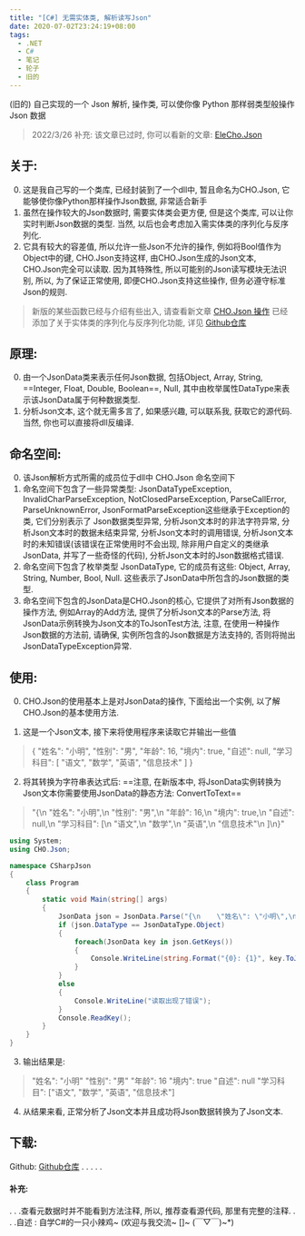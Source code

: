 ```yaml
---
title: "[C#] 无需实体类, 解析读写Json"
date: 2020-07-02T23:24:19+08:00
tags:
  - .NET
  - C#
  - 笔记
  - 轮子
  - 旧的
---
```


(旧的) 自己实现的一个 Json 解析, 操作类, 可以使你像 Python 那样弱类型般操作 Json 数据

<!--more-->

> 2022/3/26 补充: 该文章已过时, 你可以看新的文章: [EleCho.Json](~/post/csharp-elechoJson.md)

## 关于:

0. 这是我自己写的一个类库, 已经封装到了一个dll中, 暂且命名为CHO.Json, 它能够使你像Python那样操作Json数据, 非常适合新手
1. 虽然在操作较大的Json数据时, 需要实体类会更方便, 但是这个类库, 可以让你实时判断Json数据的类型. 当然, 以后也会考虑加入需实体类的序列化与反序列化.
2. 它具有较大的容差值, 所以允许一些Json不允许的操作, 例如将Bool值作为Object中的键, CHO.Json支持这样, 由CHO.Json生成的Json文本, CHO.Json完全可以读取. 因为其特殊性, 所以可能别的Json读写模块无法识别, 所以, 为了保证正常使用, 即便CHO.Json支持这些操作, 但务必遵守标准Json的规则.

> 新版的某些函数已经与介绍有些出入, 请查看新文章 [CHO.Json 操作](https://blog.csdn.net/m0_46555380/article/details/109348146)
> 已经添加了关于实体类的序列化与反序列化功能, 详见 [Github仓库](https://github.com/SlimeNull/CHO.Json)

## 原理:

0. 由一个JsonData类来表示任何Json数据, 包括Object, Array, String, ==Integer, Float, Double, Boolean==, Null, 其中由枚举属性DataType来表示该JsonData属于何种数据类型.
1. 分析Json文本, 这个就无需多言了, 如果感兴趣, 可以联系我, 获取它的源代码. 当然, 你也可以直接将dll反编译.
## 命名空间:

0. 该Json解析方式所需的成员位于dll中 CHO.Json 命名空间下
1. 命名空间下包含了一些异常类型: JsonDataTypeException, InvalidCharParseException, NotClosedParseException, ParseCallError, ParseUnknownError, JsonFormatParseException这些继承于Exception的类, 它们分别表示了 Json数据类型异常, 分析Json文本时的非法字符异常, 分析Json文本时的数据未结束异常, 分析Json文本时的调用错误, 分析Json文本时的未知错误(该错误在正常使用时不会出现, 除非用户自定义的类继承JsonData, 并写了一些奇怪的代码), 分析Json文本时的Json数据格式错误.
2. 命名空间下包含了枚举类型 JsonDataType, 它的成员有这些: Object, Array, String, Number, Bool, Null. 这些表示了JsonData中所包含的Json数据的类型.
3. 命名空间下包含的JsonData是CHO.Json的核心, 它提供了对所有Json数据的操作方法, 例如Array的Add方法, 提供了分析Json文本的Parse方法, 将JsonData示例转换为Json文本的ToJsonTest方法, 注意, 在使用一种操作Json数据的方法前, 请确保, 实例所包含的Json数据是方法支持的, 否则将抛出JsonDataTypeException异常.

## 使用:

0. CHO.Json的使用基本上是对JsonData的操作, 下面给出一个实例, 以了解CHO.Json的基本使用方法.

1. 这是一个Json文本, 接下来将使用程序来读取它并输出一些值

> {
    "姓名": "小明",
    "性别": "男",
    "年龄": 16,
    "境内": true,
    "自述": null,
    "学习科目": [
         "语文",
         "数学",
         "英语",
         "信息技术"
     ]
}
2. 将其转换为字符串表达式后: ==注意, 在新版本中, 将JsonData实例转换为Json文本你需要使用JsonData的静态方法: ConvertToText==
> "{\n    \"姓名\": \"小明\",\n    \"性别\": \"男\",\n    \"年龄\": 16,\n    \"境内\": true,\n    \"自述\": null,\n    \"学习科目\": [\n         \"语文\",\n         \"数学\",\n         \"英语\",\n         \"信息技术\"\n     ]\n}"

```csharp
using System;
using CHO.Json;

namespace CSharpJson
{
    class Program
    {
        static void Main(string[] args)
        {
            JsonData json = JsonData.Parse("{\n    \"姓名\": \"小明\",\n    \"性别\": \"男\",\n    \"年龄\": 16,\n    \"境内\": true,\n    \"自述\": null,\n    \"学习科目\": [\n         \"语文\",\n         \"数学\",\n         \"英语\",\n         \"信息技术\"\n     ]\n}");
            if (json.DataType == JsonDataType.Object)
            {
                foreach(JsonData key in json.GetKeys())
                {
                    Console.WriteLine(string.Format("{0}: {1}", key.ToJsonText(), json[key].ToJsonText()));
                }
            }
            else
            {
                Console.WriteLine("读取出现了错误");
            }
            Console.ReadKey();
        }
    }
}

```
3. 输出结果是:

> "姓名": "小明"
"性别": "男"
"年龄": 16
"境内": true
"自述": null
"学习科目": ["语文", "数学", "英语", "信息技术"]

4. 从结果来看, 正常分析了Json文本并且成功将Json数据转换为了Json文本.
## 下载:
Github: [Github仓库](https://github.com/SlimeNull/CHO.Json)
.
.
.
.
.
#### 补充:
. . .查看元数据时并不能看到方法注释, 所以, 推荐查看源代码, 那里有完整的注释.
. . .自述 : 自学C#的一只小辣鸡~ (欢迎与我交流~ []~ (￣▽￣)~*)

